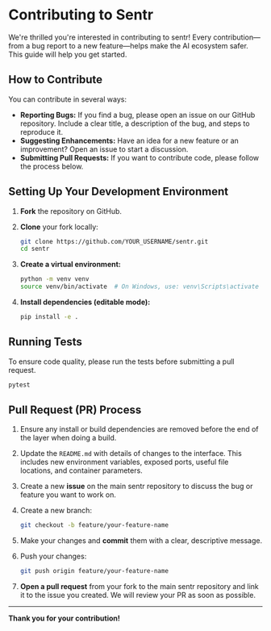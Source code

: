# Contributing to Sentr

We're thrilled you're interested in contributing to sentr! Every contribution—from a bug report to a new feature—helps make the AI ecosystem safer. This guide will help you get started.

## How to Contribute

You can contribute in several ways:

* **Reporting Bugs:** If you find a bug, please open an issue on our GitHub repository. Include a clear title, a description of the bug, and steps to reproduce it.
* **Suggesting Enhancements:** Have an idea for a new feature or an improvement? Open an issue to start a discussion.
* **Submitting Pull Requests:** If you want to contribute code, please follow the process below.

## Setting Up Your Development Environment

1. **Fork** the repository on GitHub.
2. **Clone** your fork locally:

   ```bash
   git clone https://github.com/YOUR_USERNAME/sentr.git
   cd sentr
   ```

3. **Create a virtual environment:**

   ```bash
   python -m venv venv
   source venv/bin/activate  # On Windows, use: venv\Scripts\activate
   ```

4. **Install dependencies (editable mode):**

   ```bash
   pip install -e .
   ```

## Running Tests

To ensure code quality, please run the tests before submitting a pull request.

```bash
pytest
```

## Pull Request (PR) Process

1. Ensure any install or build dependencies are removed before the end of the layer when doing a build.
2. Update the `README.md` with details of changes to the interface. This includes new environment variables, exposed ports, useful file locations, and container parameters.
3. Create a new **issue** on the main sentr repository to discuss the bug or feature you want to work on.
4. Create a new branch:

   ```bash
   git checkout -b feature/your-feature-name
   ```

5. Make your changes and **commit** them with a clear, descriptive message.
6. Push your changes:

   ```bash
   git push origin feature/your-feature-name
   ```

7. **Open a pull request** from your fork to the main sentr repository and link it to the issue you created. We will review your PR as soon as possible.

---

**Thank you for your contribution!**
